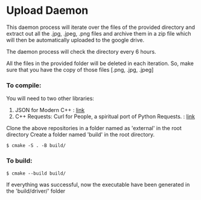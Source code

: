 # Upload Daemon

This daemon process will iterate over the files of the provided directory and extract out all the .jpg, .jpeg, .png files and archive them in a zip file which will then be automatically uploaded to the google drive.

The daemon process will check the directory every 6 hours.

All the files in the provided folder will be deleted in each iteration. So, make sure that you have the copy of those files [.png, .jpg, .jpeg]

### To compile:

You will need to two other libraries:

1. JSON for Modern C++ : [link](https://github.com/nlohmann/json)
2. C++ Requests: Curl for People, a spiritual port of Python Requests. : [link](https://github.com/libcpr/cpr)

Clone the above repositories in a folder named as 'external' in the root directory
Create a folder named 'build' in the root directory.

`$ cmake -S . -B build/`

### To build:

`$ cmake --build build/`

If everything was successful, now the executable have been generated in the 'build/driver/' folder

